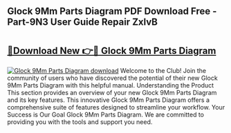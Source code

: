 ## Glock 9Mm Parts Diagram PDF Download Free - Part-9N3 User Guide Repair ZxlvB

# <h2><a href="http://dfi0hdq.blite.top/?on=Glock+9Mm+Parts+Diagram">🔗Download New 👉🔴 Glock 9Mm Parts Diagram</a></h2>

[![Glock 9Mm Parts Diagram download](https://i.imgur.com/lujVjoI.png)](http://dfi0hdq.blite.top/?on=Glock+9Mm+Parts+Diagram)
Welcome to the Club! Join the community of users who have discovered the potential of their new Glock 9Mm Parts Diagram with this helpful manual. Understanding the Product This section provides an overview of your new Glock 9Mm Parts Diagram and its key features. This innovative Glock 9Mm Parts Diagram offers a comprehensive suite of features designed to streamline your workflow. Your Success is Our Goal Glock 9Mm Parts Diagram. We are committed to providing you with the tools and support you need.
